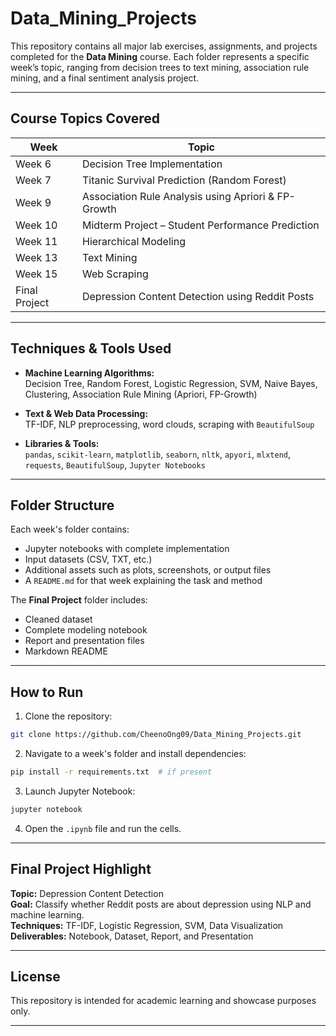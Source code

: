 # Data_Mining_Projects

This repository contains all major lab exercises, assignments, and projects completed for the **Data Mining** course. Each folder represents a specific week’s topic, ranging from decision trees to text mining, association rule mining, and a final sentiment analysis project.

---

## Course Topics Covered

| Week | Topic |
|------|-------|
| Week 6 | Decision Tree Implementation |
| Week 7 | Titanic Survival Prediction (Random Forest) |
| Week 9 | Association Rule Analysis using Apriori & FP-Growth |
| Week 10 | Midterm Project – Student Performance Prediction |
| Week 11 | Hierarchical Modeling |
| Week 13 | Text Mining |
| Week 15 | Web Scraping |
| Final Project | Depression Content Detection using Reddit Posts |

---

## Techniques & Tools Used

- **Machine Learning Algorithms:**  
  Decision Tree, Random Forest, Logistic Regression, SVM, Naive Bayes, Clustering, Association Rule Mining (Apriori, FP-Growth)

- **Text & Web Data Processing:**  
  TF-IDF, NLP preprocessing, word clouds, scraping with `BeautifulSoup`

- **Libraries & Tools:**  
  `pandas`, `scikit-learn`, `matplotlib`, `seaborn`, `nltk`, `apyori`, `mlxtend`, `requests`, `BeautifulSoup`, `Jupyter Notebooks`

---

## Folder Structure

Each week's folder contains:
- Jupyter notebooks with complete implementation
- Input datasets (CSV, TXT, etc.)
- Additional assets such as plots, screenshots, or output files
- A `README.md` for that week explaining the task and method

The **Final Project** folder includes:
- Cleaned dataset
- Complete modeling notebook
- Report and presentation files
- Markdown README

---

## How to Run

1. Clone the repository:

```bash
git clone https://github.com/CheenoOng09/Data_Mining_Projects.git
```

2. Navigate to a week's folder and install dependencies:

```bash
pip install -r requirements.txt  # if present
```

3. Launch Jupyter Notebook:

```bash
jupyter notebook
```

4. Open the `.ipynb` file and run the cells.

---

## Final Project Highlight

**Topic:** Depression Content Detection  
**Goal:** Classify whether Reddit posts are about depression using NLP and machine learning.  
**Techniques:** TF-IDF, Logistic Regression, SVM, Data Visualization  
**Deliverables:** Notebook, Dataset, Report, and Presentation

---

## License

This repository is intended for academic learning and showcase purposes only.

---
